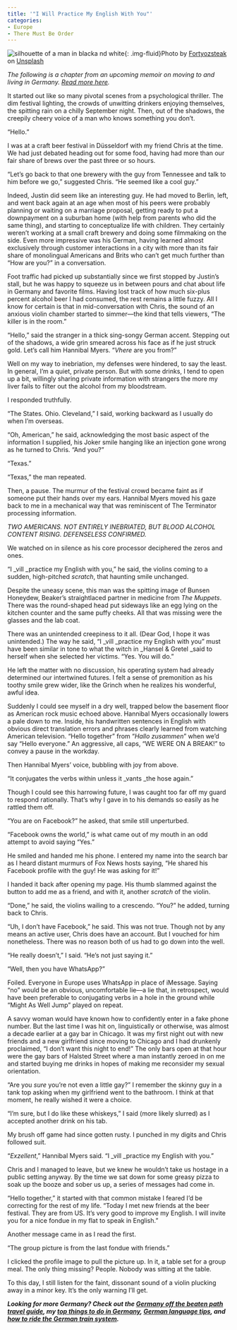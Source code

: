 ```yaml
---
title: '"I Will Practice My English With You"'
categories:
- Europe
- There Must Be Order
---
```


![silhouette of a man in blacka nd white](https://withoutapath.com/wp-content/uploads/2019/04/I-Will-Practice-My-English-With-You-1024x620.jpg){: .img-fluid}Photo by [Fortyozsteak](https://unsplash.com/photos/dLij9K4ObYY?utm_source=unsplash&utm_medium=referral&utm_content=creditCopyText) on [Unsplash](https://unsplash.com/search/photos/scary?utm_source=unsplash&utm_medium=referral&utm_content=creditCopyText)

_The following is a chapter from an upcoming memoir on moving to and living in Germany. [Read more here](https://withoutapath.com/category/essays/there-must-be-order/)._

It started out like so many pivotal scenes from a psychological thriller. The dim festival lighting, the crowds of unwitting drinkers enjoying themselves, the spitting rain on a chilly September night. Then, out of the shadows, the creepily cheery voice of a man who knows something you don’t.

“Hello.”

I was at a craft beer festival in Düsseldorf with my friend Chris at the time. We had just debated heading out for some food, having had more than our fair share of brews over the past three or so hours.

“Let’s go back to that one brewery with the guy from Tennessee and talk to him before we go,” suggested Chris. “He seemed like a cool guy.”

<!-- more -->

Indeed, Justin did seem like an interesting guy. He had moved to Berlin, left, and went back again at an age when most of his peers were probably planning or waiting on a marriage proposal, getting ready to put a downpayment on a suburban home (with help from parents who did the same thing), and starting to conceptualize life with children. They certainly weren’t working at a small craft brewery and doing some filmmaking on the side. Even more impressive was his German, having learned almost exclusively through customer interactions in a city with more than its fair share of monolingual Americans and Brits who can’t get much further than “How are you?” in a conversation.

Foot traffic had picked up substantially since we first stopped by Justin’s stall, but he was happy to squeeze us in between pours and chat about life in Germany and favorite films. Having lost track of how much six-plus percent alcohol beer I had consumed, the rest remains a little fuzzy. All I know for certain is that in mid-conversation with Chris, the sound of an anxious violin chamber started to simmer––the kind that tells viewers, “The killer is in the room.”

“Hello,” said the stranger in a thick sing-songy German accent. Stepping out of the shadows, a wide grin smeared across his face as if he just struck gold. Let’s call him Hannibal Myers. “_Vhere_ are you from?”

Well on my way to inebriation, my defenses were hindered, to say the least. In general, I’m a quiet, private person. But with some drinks, I tend to open up a bit, willingly sharing private information with strangers the more my liver fails to filter out the alcohol from my bloodstream.

I responded truthfully.

“The States. Ohio. Cleveland,” I said, working backward as I usually do when I’m overseas.

“Oh, American,” he said, acknowledging the most basic aspect of the information I supplied, his Joker smile hanging like an injection gone wrong as he turned to Chris. “And you?”

“Texas.”

“Texas,” the man repeated.

Then, a pause. The murmur of the festival crowd became faint as if someone put their hands over my ears. Hannibal Myers moved his gaze back to me in a mechanical way that was reminiscent of The Terminator processing information.

_TWO AMERICANS. NOT ENTIRELY INEBRIATED, BUT BLOOD ALCOHOL CONTENT RISING. DEFENSELESS CONFIRMED._

We watched on in silence as his core processor deciphered the zeros and ones.

“I _vill _practice my English with you,” he said, the violins coming to a sudden, high-pitched _scratch_, that haunting smile unchanged.

Despite the uneasy scene, this man was the spitting image of Bunsen Honeydew, Beaker’s straightlaced partner in medicine from _The Muppets_. There was the round-shaped head put sideways like an egg lying on the kitchen counter and the same puffy cheeks. All that was missing were the glasses and the lab coat.

There was an unintended creepiness to it all. (Dear God, I hope it was unintended.) The way he said, “I _vill _practice my English with you” must have been similar in tone to what the witch in _Hansel & Gretel _said to herself when she selected her victims. “Yes. You will do.”

He left the matter with no discussion, his operating system had already determined our intertwined futures. I felt a sense of premonition as his toothy smile grew wider, like the Grinch when he realizes his wonderful, awful idea.

Suddenly I could see myself in a dry well, trapped below the basement floor as American rock music echoed above. Hannibal Myers occasionally lowers a pale down to me. Inside, his handwritten sentences in English with obvious direct translation errors and phrases clearly learned from watching American television. “Hello together” from “_Hallo zusammen_” when we’d say “Hello everyone.” An aggressive, all caps, “WE WERE ON A BREAK!” to convey a pause in the workday. 

Then Hannibal Myers’ voice, bubbling with joy from above.

“It conjugates the verbs within unless it _vants _the hose again.”

Though I could see this harrowing future, I was caught too far off my guard to respond rationally. That’s why I gave in to his demands so easily as he rattled them off.

“You are on Facebook?” he asked, that smile still unperturbed.

“Facebook owns the world,” is what came out of my mouth in an odd attempt to avoid saying “Yes.” 

He smiled and handed me his phone. I entered my name into the search bar as I heard distant murmurs of Fox News hosts saying, “He shared his Facebook profile with the guy! He was asking for it!”

I handed it back after opening my page. His thumb slammed against the button to add me as a friend, and with it, another _scratch_ of the violin.

“Done,” he said, the violins wailing to a crescendo. “You?” he added, turning back to Chris.

“Uh, I don’t have Facebook,” he said. This was not true. Though not by any means an active user, Chris does have an account. But I vouched for him nonetheless. There was no reason both of us had to go down into the well.

“He really doesn’t,” I said. “He’s not just saying it.”

“Well, then you have WhatsApp?”

Foiled. Everyone in Europe uses WhatsApp in place of iMessage. Saying “no” would be an obvious, uncomfortable lie––a lie that, in retrospect, would have been preferable to conjugating verbs in a hole in the ground while “Might As Well Jump” played on repeat.

A savvy woman would have known how to confidently enter in a fake phone number. But the last time I was hit on, linguistically or otherwise, was almost a decade earlier at a gay bar in Chicago. It was my first night out with new friends and a new girlfriend since moving to Chicago and I had drunkenly proclaimed, “I don’t want this night to end!” The only bars open at that hour were the gay bars of Halsted Street where a man instantly zeroed in on me and started buying me drinks in hopes of making me reconsider my sexual orientation.

“Are you _sure_ you’re not even a little gay?” I remember the skinny guy in a tank top asking when my girlfriend went to the bathroom. I think at that moment, he really wished it were a choice.

“I’m sure, but I do like these whiskeys,” I said (more likely slurred) as I accepted another drink on his tab.

My brush off game had since gotten rusty. I punched in my digits and Chris followed suit.

“_Exzellent_,” Hannibal Myers said. “I _vill _practice my English with you.”

Chris and I managed to leave, but we knew he wouldn’t take us hostage in a public setting anyway. By the time we sat down for some greasy pizza to soak up the booze and sober us up, a series of messages had come in.

“Hello together,” it started with that common mistake I feared I’d be correcting for the rest of my life. “Today I met new friends at the beer festival. They are from US. It’s very good to improve my English. I will invite you for a nice fondue in my flat to speak in English.”

Another message came in as I read the first.

“The group picture is from the last fondue with friends.”

I clicked the profile image to pull the picture up. In it, a table set for a group meal. The only thing missing? People. Nobody was sitting at the table.

To this day, I still listen for the faint, dissonant sound of a violin plucking away in a minor key. It’s the only warning I’ll get.

_**Looking for more Germany? Check out the [Germany off the beaten path travel guide](https://withoutapath.com/travel-guides/germany/), my [top things to do in Germany](https://withoutapath.com/things-to-do-in-germany/), [German language tips](https://withoutapath.com/most-important-german-travel-phrases/), and [how to ride the German train system](https://withoutapath.com/german-train/).**_

